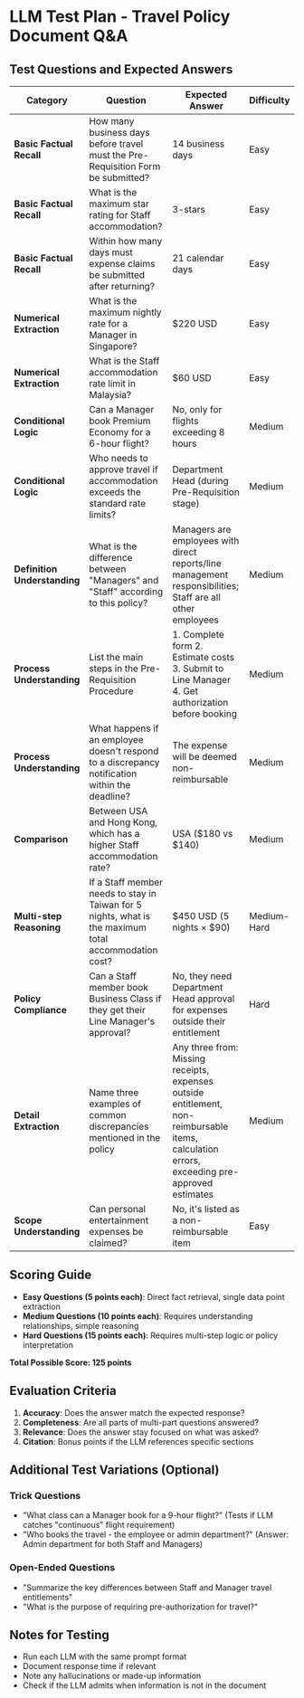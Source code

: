 # LLM Test Plan - Travel Policy Document Q&A

## Test Questions and Expected Answers

| **Category** | **Question** | **Expected Answer** | **Difficulty** |
|-------------|------------|-------------------|---------------|
| **Basic Factual Recall** | How many business days before travel must the Pre-Requisition Form be submitted? | 14 business days | Easy |
| **Basic Factual Recall** | What is the maximum star rating for Staff accommodation? | 3-stars | Easy |
| **Basic Factual Recall** | Within how many days must expense claims be submitted after returning? | 21 calendar days | Easy |
| **Numerical Extraction** | What is the maximum nightly rate for a Manager in Singapore? | $220 USD | Easy |
| **Numerical Extraction** | What is the Staff accommodation rate limit in Malaysia? | $60 USD | Easy |
| **Conditional Logic** | Can a Manager book Premium Economy for a 6-hour flight? | No, only for flights exceeding 8 hours | Medium |
| **Conditional Logic** | Who needs to approve travel if accommodation exceeds the standard rate limits? | Department Head (during Pre-Requisition stage) | Medium |
| **Definition Understanding** | What is the difference between "Managers" and "Staff" according to this policy? | Managers are employees with direct reports/line management responsibilities; Staff are all other employees | Medium |
| **Process Understanding** | List the main steps in the Pre-Requisition Procedure | 1. Complete form 2. Estimate costs 3. Submit to Line Manager 4. Get authorization before booking | Medium |
| **Process Understanding** | What happens if an employee doesn't respond to a discrepancy notification within the deadline? | The expense will be deemed non-reimbursable | Medium |
| **Comparison** | Between USA and Hong Kong, which has a higher Staff accommodation rate? | USA ($180 vs $140) | Medium |
| **Multi-step Reasoning** | If a Staff member needs to stay in Taiwan for 5 nights, what is the maximum total accommodation cost? | $450 USD (5 nights × $90) | Medium-Hard |
| **Policy Compliance** | Can a Staff member book Business Class if they get their Line Manager's approval? | No, they need Department Head approval for expenses outside their entitlement | Hard |
| **Detail Extraction** | Name three examples of common discrepancies mentioned in the policy | Any three from: Missing receipts, expenses outside entitlement, non-reimbursable items, calculation errors, exceeding pre-approved estimates | Medium |
| **Scope Understanding** | Can personal entertainment expenses be claimed? | No, it's listed as a non-reimbursable item | Easy |

## Scoring Guide

- **Easy Questions (5 points each)**: Direct fact retrieval, single data point extraction
- **Medium Questions (10 points each)**: Requires understanding relationships, simple reasoning
- **Hard Questions (15 points each)**: Requires multi-step logic or policy interpretation

**Total Possible Score: 125 points**

## Evaluation Criteria

1. **Accuracy**: Does the answer match the expected response?
2. **Completeness**: Are all parts of multi-part questions answered?
3. **Relevance**: Does the answer stay focused on what was asked?
4. **Citation**: Bonus points if the LLM references specific sections

## Additional Test Variations (Optional)

### Trick Questions
- "What class can a Manager book for a 9-hour flight?" (Tests if LLM catches "continuous" flight requirement)
- "Who books the travel - the employee or admin department?" (Answer: Admin department for both Staff and Managers)

### Open-Ended Questions
- "Summarize the key differences between Staff and Manager travel entitlements"
- "What is the purpose of requiring pre-authorization for travel?"

## Notes for Testing
- Run each LLM with the same prompt format
- Document response time if relevant
- Note any hallucinations or made-up information
- Check if the LLM admits when information is not in the document

